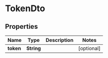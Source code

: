 
# TokenDto

## Properties
Name | Type | Description | Notes
------------ | ------------- | ------------- | -------------
**token** | **String** |  |  [optional]



